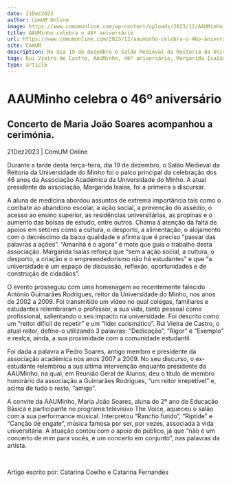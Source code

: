 ```yaml
---
date: 21Dez2023
author: ComUM Online
image: https://www.comumonline.com/wp-content/uploads/2023/12/AAUMinho-46-anos-1500x999.jpg
title: AAUMinho celebra o 46º aniversário
url: https://www.comumonline.com/2023/12/aauminho-celebra-o-46o-aniversario/
site: ComUM
description: No dia 19 de dezembro o Salão Medieval da Reitoria da Universidade do Minho foi o palco principal da celebração dos 46 anos da AAUMinho.
tags: Rui Vieira de Castro, AAUMinho, 46º aniversário, Margarida Isaías, Maria João Soares
type: article
---
```



# AAUMinho celebra o 46º aniversário

## Concerto de Maria João Soares acompanhou a cerimónia.

21Dez2023 | ComUM Online

Durante a tarde desta terça-feira, dia 19 de dezembro, o Salão Medieval da Reitoria da Universidade do Minho foi o palco principal da celebração dos 46 anos da Associação Académica da Universidade do Minho. A atual presidente da associação, Margarida Isaías, foi a primeira a discursar.

A aluna de medicina abordou assuntos de extrema importância tais como o combate ao abandono escolar, a ação social, a prevenção do assédio, o acesso ao ensino superior, as residências universitárias, as propinas e o aumento das bolsas de estudo, entre outros. Chama à atenção da falta de apoios em setores como a cultura, o desporto, a alimentação, o alojamento com o decréscimo da baixa qualidade e afirma que é preciso “passar das palavras a ações”. “Amanhã é o agora” é mote que guia o trabalho desta associação. Margarida Isaías reforça que “sem a ação social, a cultura, o desporto, a criação e o empreendedorismo não há estudantes” e que “a universidade é um espaço de discussão, reflexão, oportunidades e de construção de cidadãos”.

O evento prosseguiu com uma homenagem ao recentemente falecido António Guimarães Rodrigues, reitor da Universidade do Minho, nos anos de 2002 a 2009. Foi transmitido um vídeo no qual colegas, familiares e estudantes relembraram o professor, a sua vida, tanto pessoal como profissional, salientando o seu impacto na universidade. Foi descrito como um “reitor difícil de repetir” e um “líder carismático”. Rui Vieira de Castro, o atual reitor, define-o utilizando 3 palavras: “Dedicação”, “Rigor” e “Exemplo” e realça, ainda, a sua proximidade com a comunidade estudantil.

Foi dada a palavra a Pedro Soares, antigo membro e presidente da associação académica nos anos 2007 a 2009. No seu discurso, o ex-estudante relembrou a sua última intervenção enquanto presidente da AAUMinho, na qual, em Reunião Geral de Alunos, deu o título de membro honorário da associação a Guimarães Rodrigues, “um reitor irrepetível” e, acima de tudo o resto, “amigo”.

A convite da AAUMinho, Maria João Soares, aluna do 2º ano de Educação Básica e participante no programa televisivo The Voice, aqueceu o salão com a sua performance musical. Interpretou “Rancho fundo”, “Riptide” e “Canção de engate”, música famosa por ser, por vezes, associada à vida universitária. A atuação contou com o apoio do público, já que “não é um concerto de mim para vocês, é um concerto em conjunto”, nas palavras da artista.

 

Artigo escrito por: Catarina Coelho e Catarina Fernandes

